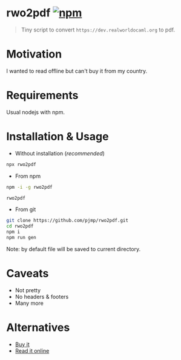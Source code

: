# rwo2pdf [![npm](https://img.shields.io/npm/v/rwo2pdf?color=red&label=npx%20rwo2pdf&style=plastic)](https://www.npmjs.com/package/rwo2pdf)

> Tiny script to convert `https://dev.realworldocaml.org` to pdf.

# Motivation

I wanted to read offline but can't buy it from my country.

# Requirements

Usual nodejs with npm.

# Installation & Usage

- Without installation (_recommended_)

```bash
npx rwo2pdf
```

- From npm

```bash
npm -i -g rwo2pdf

rwo2pdf
```

- From git

```bash
git clone https://github.com/pjmp/rwo2pdf.git
cd rwo2pdf
npm i
npm run gen
```

Note: by default file will be saved to current directory.

# Caveats

- Not pretty
- No headers & footers
- Many more

# Alternatives

- [Buy it](https://www.goodreads.com/book/show/16087552-real-world-ocaml)
- [Read it online](https://realworldocaml.org)
